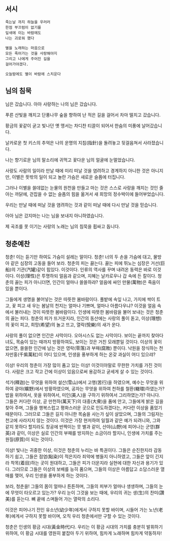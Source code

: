 ## 서시

```
죽는날 까지 하늘을 우러러
한점 부끄럼이 없기를
잎새에 이는 바람에도
나는 괴로워 했다

별을 노래하는 마음으로
모든 죽어가는 것을 사랑해야지
그리고 나에게 주어진 길을
걸어가야겠다.

오늘밤에도 별이 바람에 스치운다
```

## 님의 침묵

님은 갔습니다. 아아 사랑하는 나의 님은 갔습니다.

푸른 산빛을 깨치고 단풍나무 숲을 향하여 난 적은 길을 걸어서 차마 떨치고 갔습니다.

황금의 꽃같이 굳고 빛나던 옛 맹서는 차디찬 티끌이 되어서 한숨의 미풍에 날어갔습니다.

날카로운 첫 키스의 추억은 나의 운명의 지침(指針)을 돌려놓고 뒷걸음쳐서 사라졌습니다.

나는 향기로운 님의 말소리에 귀먹고 꽃다운 님의 얼굴에 눈멀었습니다.

사랑도 사람의 일이라 만날 때에 미리 떠날 것을 염려하고 경계하지 아니한 것은 아니지만, 이별은 뜻밖의 일이 되고 놀란 가슴은 새로운 슬픔에 터집니다.

그러나 이별을 쓸데없는 눈물의 원천을 만들고 마는 것은 스스로 사랑을 깨치는 것인 줄 아는 까닭에, 걷잡을 수 없는 슬픔의 힘을 옮겨서 새 희망의 정수박이에 들어부었습니다.

우리는 만날 때에 떠날 것을 염려하는 것과 같이 떠날 때에 다시 만날 것을 믿습니다.

아아 님은 갔지마는 나는 님을 보내지 아니하였습니다.

제 곡조를 못 이기는 사랑의 노래는 님의 침묵을 휩싸고 돕니다.

## 청춘예찬

청춘! 이는 듣기만 하여도 가슴이 설레는 말이다. 청춘! 너의 두 손을 가슴에 대고, 물방아 같은 심장의 고동을 들어 보라. 청춘의 피는 끓는다. 끓는 피에 뛰노는 심장은 거선(巨船)의 기관(汽罐)같이 힘있다. 이것이다. 인류의 역사를 꾸며 내려온 동력은 바로 이것이다. 이성(理性)은 투명하되 얼음과 같으며, 지혜는 날카로우나 갑 속에 든 칼이다. 청춘의 끓는 피가 아니더면, 인간이 얼마나 쓸쓸하랴? 얼음에 싸인 만물(萬物)은 죽음이 있을 뿐이다.

그들에게 생명을 불어넣는 것은 따뜻한 봄바람이다. 풀밭에 속잎 나고, 가지에 싹이 트고, 꽃 피고 새 우는 봄날의 천지는 얼마나 기쁘며, 얼마나 아름다우냐? 이것을 얼음 속에서 불러내는 것이 따뜻한 봄바람이다. 인생에 따뜻한 봄바람을 불어 보내는 것은 청춘의 끓는 피다. 청춘의 피가 뜨거운지라, 인간의 동산에는 사랑의 풀이 돋고, 이상(理想)의 꽃이 피고, 희망(希望)의 놀고 뜨고, 열락(悅樂)의 새가 운다.

사랑의 풀이 없으면 인간은 사막이다. 오아시스도 없는 사막이다. 보이는 끝까지 찾아다녀도, 목숨이 있는 때까지 방황하여도, 보이는 것은 거친 모래뿐일 것이다. 이상의 꽃이 없으면, 쓸쓸한 인간에 남는 것은 영락(零落)과 부패(腐敗) 뿐이다. 낙원을 장식하는 천자만홍(千紫萬紅)이 어디 있으며, 인생을 풍부하게 하는 온갖 과실이 어디 있으랴?

이상! 우리의 청춘이 가장 많이 품고 있는 이상! 이것이야말로 무한한 가치를 가진 것이다. 사람은 크고 작고 간에 이상이 있음으로써 용감하고 굳세게 살 수 있는 것이다.

석가(釋迦)는 무엇을 위하여 설산(雪山)에서 고행(苦行)을 하였으며, 예수는 무엇을 위하여 광야(曠野)에서 방황하였으며, 공자는 무엇을 위하여 천하를 철환(轍環)하였는가? 밥을 위하여서, 옷을 위하여서, 미인(美人)을 구하기 위하여서 그리하였는가? 아니다. 그들은 커다란 이상, 곧 만천하(萬天下)의 대중(大衆)을 품에 안고, 그들에게 밝은 길을 찾아 주며, 그들을 행복스럽고 평화스러운 곳으로 인도하겠다는, 커다란 이상을 품었기 때문이다. 그러므로 그들은 길지 아니한 목숨을 사는가 싶이 살았으며, 그들의 그림자는 천고에 사라지지 않는 것이다. 이것은 가장 현저하여 일월과 같은 예가 되려니와, 그와 같지 못하다 할지라도 창공에 반짝이는 뭇 별과 같이, 산야(山野)에 피어나는 군영(群英)과 같이, 이상은 실로 인간의 부패를 방지하는 소금이라 할지니, 인생에 가치를 주는 원질(原質)이 되는 것이다.

이상! 빛나는 귀중한 이상, 이것은 청춘의 누리는 바 특권이다. 그들은 순진한지라 감동하기 쉽고, 그들은 점염(點染)이 적은지라 죄악에 병들지 아니하였고, 그들은 앞이 긴지라 착목(着目)하는 곳이 원대하고, 그들은 피가 더운지라 실현에 대한 자신과 용기가 있다. 그러므로 그들은 이상의 보배를 능히 품으며, 그들의 이상은 아름답고 소담스러운 열매를 맺어, 우리 인생을 풍부하게 하는 것이다.

보라, 청춘을! 그들의 몸이 얼마나 튼튼하며, 그들의 피부가 얼마나 생생하며, 그들의 눈에 무엇이 타오르고 있는가? 우리 눈이 그것을 보는 때에, 우리의 귀는 생(生)의 찬미(讚美)를 듣는다. 뼈 끝에 스며들어 가는 열락의 소리다.

이것은 피어나기 전인 유소년(幼少年)에게서 구하지 못할 바이며, 시들어 가는 노년(老年)에게서 구하지 못할 바이며, 오직 우리 청춘에서만 구할 수 있는 것이다.

청춘은 인생의 황금 시대(黃金時代)다. 우리는 이 황금 시대의 가치를 충분히 발휘하기 위하여, 이 황금 시대를 영원히 붙잡아 두기 위하여, 힘차게 노래하며 힘차게 약동하자!
